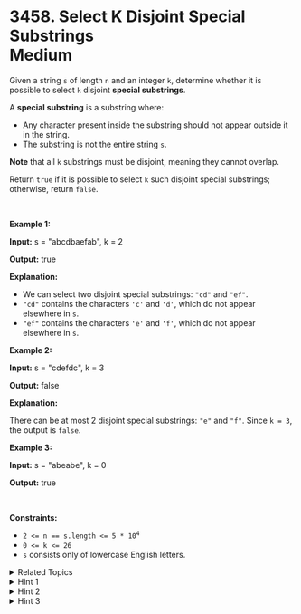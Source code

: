 
# 3458. Select K Disjoint Special Substrings<br> Medium

<p>Given a string <code>s</code> of length <code>n</code> and an integer <code>k</code>, determine whether it is possible to select <code>k</code> disjoint <strong>special substrings</strong>.</p>

<p>A <strong>special substring</strong> is a <span data-keyword="substring-nonempty">substring</span> where:</p>

<ul>
	<li>Any character present inside the substring should not appear outside it in the string.</li>
	<li>The substring is not the entire string <code>s</code>.</li>
</ul>

<p><strong>Note</strong> that all <code>k</code> substrings must be disjoint, meaning they cannot overlap.</p>

<p>Return <code>true</code> if it is possible to select <code>k</code> such disjoint special substrings; otherwise, return <code>false</code>.</p>

<p>&nbsp;</p>
<p><strong class="example">Example 1:</strong></p>

<div class="example-block">
<p><strong>Input:</strong> <span class="example-io">s = &quot;abcdbaefab&quot;, k = 2</span></p>

<p><strong>Output:</strong> <span class="example-io">true</span></p>

<p><strong>Explanation:</strong></p>

<ul>
	<li>We can select two disjoint special substrings: <code>&quot;cd&quot;</code> and <code>&quot;ef&quot;</code>.</li>
	<li><code>&quot;cd&quot;</code> contains the characters <code>&#39;c&#39;</code> and <code>&#39;d&#39;</code>, which do not appear elsewhere in <code>s</code>.</li>
	<li><code>&quot;ef&quot;</code> contains the characters <code>&#39;e&#39;</code> and <code>&#39;f&#39;</code>, which do not appear elsewhere in <code>s</code>.</li>
</ul>
</div>

<p><strong class="example">Example 2:</strong></p>

<div class="example-block">
<p><strong>Input:</strong> <span class="example-io">s = &quot;cdefdc&quot;, k = 3</span></p>

<p><strong>Output:</strong> <span class="example-io">false</span></p>

<p><strong>Explanation:</strong></p>

<p>There can be at most 2 disjoint special substrings: <code>&quot;e&quot;</code> and <code>&quot;f&quot;</code>. Since <code>k = 3</code>, the output is <code>false</code>.</p>
</div>

<p><strong class="example">Example 3:</strong></p>

<div class="example-block">
<p><strong>Input:</strong> <span class="example-io">s = &quot;abeabe&quot;, k = 0</span></p>

<p><strong>Output:</strong> <span class="example-io">true</span></p>
</div>

<p>&nbsp;</p>
<p><strong>Constraints:</strong></p>

<ul>
	<li><code>2 &lt;= n == s.length &lt;= 5 * 10<sup>4</sup></code></li>
	<li><code>0 &lt;= k &lt;= 26</code></li>
	<li><code>s</code> consists only of lowercase English letters.</li>
</ul>


<details>

<summary> Related Topics </summary>

-	`Hash Table`
-	`String`
-	`Dynamic Programming`
-	`Greedy`
-	`Sorting`

</details>


<details>
<summary> Hint 1 </summary>
There are at most 26 start points (which are the first occurrence of each letter) and at most 26 end points (which are the last occurrence of each letter) of the substring.
</details>

<details>
<summary> Hint 2 </summary>
Starting from each character, build the smallest special substring interval containing it.
</details>

<details>
<summary> Hint 3 </summary>
Use dynamic programming on the obtained intervals to check if it's possible to pick at least <code>k</code> disjoint intervals.
</details>